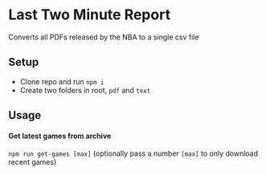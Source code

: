 # Last Two Minute Report
Converts all PDFs released by the NBA to a single csv file


## Setup
* Clone repo and run `npm i`
* Create two folders in root, `pdf` and `text`


## Usage
#### Get latest games from archive

`npm run get-games [max]` (optionally pass a number `[max]` to only download recent games)
